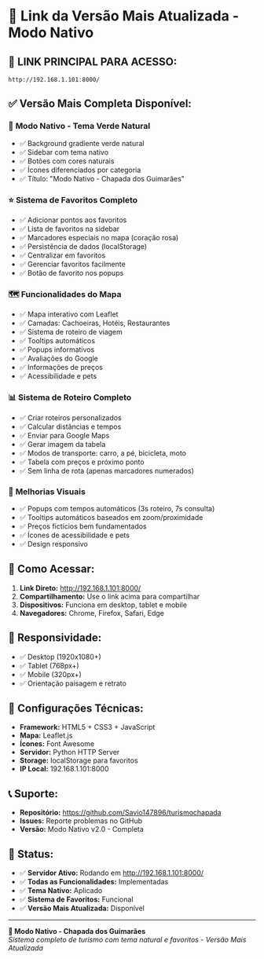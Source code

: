 # 🌿 Link da Versão Mais Atualizada - Modo Nativo

## 🔗 **LINK PRINCIPAL PARA ACESSO:**

```
http://192.168.1.101:8000/
```

## ✅ **Versão Mais Completa Disponível:**

### 🌿 **Modo Nativo - Tema Verde Natural**
- ✅ Background gradiente verde natural
- ✅ Sidebar com tema nativo
- ✅ Botões com cores naturais
- ✅ Ícones diferenciados por categoria
- ✅ Título: "Modo Nativo - Chapada dos Guimarães"

### ⭐ **Sistema de Favoritos Completo**
- ✅ Adicionar pontos aos favoritos
- ✅ Lista de favoritos na sidebar
- ✅ Marcadores especiais no mapa (coração rosa)
- ✅ Persistência de dados (localStorage)
- ✅ Centralizar em favoritos
- ✅ Gerenciar favoritos facilmente
- ✅ Botão de favorito nos popups

### 🗺️ **Funcionalidades do Mapa**
- ✅ Mapa interativo com Leaflet
- ✅ Camadas: Cachoeiras, Hotéis, Restaurantes
- ✅ Sistema de roteiro de viagem
- ✅ Tooltips automáticos
- ✅ Popups informativos
- ✅ Avaliações do Google
- ✅ Informações de preços
- ✅ Acessibilidade e pets

### 📊 **Sistema de Roteiro Completo**
- ✅ Criar roteiros personalizados
- ✅ Calcular distâncias e tempos
- ✅ Enviar para Google Maps
- ✅ Gerar imagem da tabela
- ✅ Modos de transporte: carro, a pé, bicicleta, moto
- ✅ Tabela com preços e próximo ponto
- ✅ Sem linha de rota (apenas marcadores numerados)

### 🎨 **Melhorias Visuais**
- ✅ Popups com tempos automáticos (3s roteiro, 7s consulta)
- ✅ Tooltips automáticos baseados em zoom/proximidade
- ✅ Preços fictícios bem fundamentados
- ✅ Ícones de acessibilidade e pets
- ✅ Design responsivo

## 🚀 **Como Acessar:**

1. **Link Direto:** http://192.168.1.101:8000/
2. **Compartilhamento:** Use o link acima para compartilhar
3. **Dispositivos:** Funciona em desktop, tablet e mobile
4. **Navegadores:** Chrome, Firefox, Safari, Edge

## 📱 **Responsividade:**

- ✅ Desktop (1920x1080+)
- ✅ Tablet (768px+)
- ✅ Mobile (320px+)
- ✅ Orientação paisagem e retrato

## 🔧 **Configurações Técnicas:**

- **Framework:** HTML5 + CSS3 + JavaScript
- **Mapa:** Leaflet.js
- **Ícones:** Font Awesome
- **Servidor:** Python HTTP Server
- **Storage:** localStorage para favoritos
- **IP Local:** 192.168.1.101:8000

## 📞 **Suporte:**

- **Repositório:** https://github.com/Savio147896/turismochapada
- **Issues:** Reporte problemas no GitHub
- **Versão:** Modo Nativo v2.0 - Completa

## 🎯 **Status:**

- ✅ **Servidor Ativo:** Rodando em http://192.168.1.101:8000/
- ✅ **Todas as Funcionalidades:** Implementadas
- ✅ **Tema Nativo:** Aplicado
- ✅ **Sistema de Favoritos:** Funcional
- ✅ **Versão Mais Atualizada:** Disponível

---

**🌿 Modo Nativo - Chapada dos Guimarães**  
*Sistema completo de turismo com tema natural e favoritos - Versão Mais Atualizada*
